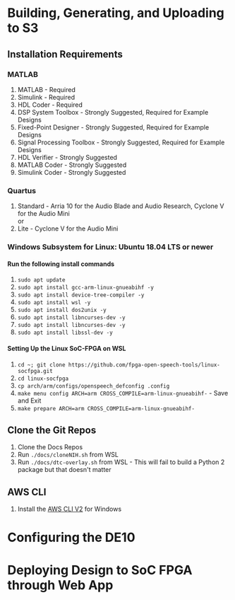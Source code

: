 # Building, Generating, and Uploading to S3
## Installation Requirements
### MATLAB   
1. MATLAB                    - Required  
2. Simulink                  - Required  
3. HDL Coder                 - Required  
4. DSP System Toolbox        - Strongly Suggested, Required for Example Designs  
5. Fixed-Point Designer      - Strongly Suggested, Required for Example Designs  
6. Signal Processing Toolbox - Strongly Suggested, Required for Example Designs  
7. HDL Verifier              - Strongly Suggested  
8. MATLAB Coder              - Strongly Suggested     
9. Simulink Coder            - Strongly Suggested  

### Quartus  
1. Standard - Arria 10 for the Audio Blade and Audio Research, Cyclone V for the Audio Mini  
or 
2. Lite     - Cyclone V for the Audio Mini

### Windows Subsystem for Linux: Ubuntu 18.04 LTS or newer 
#### Run the following install commands 
1. `sudo apt update` 
2. `sudo apt install gcc-arm-linux-gnueabihf -y`  
3. `sudo apt install device-tree-compiler -y` 
4. `sudo apt install wsl -y`
5. `sudo apt install dos2unix -y` 
6. `sudo apt install libncurses-dev -y`
7. `sudo apt install libncurses-dev -y`
8. `sudo apt install libssl-dev -y`

#### Setting Up the Linux SoC-FPGA on WSL
1. `cd ~; git clone https://github.com/fpga-open-speech-tools/linux-socfpga.git`
2. `cd linux-socfpga`
3. `cp arch/arm/configs/openspeech_defconfig .config`
4. `make menu config ARCH=arm CROSS_COMPILE=arm-linux-gnueabihf-` - Save and Exit
5. `make prepare ARCH=arm CROSS_COMPILE=arm-linux-gnueabihf-`

## Clone the Git Repos
 1. Clone the Docs Repos
 2. Run `./docs/cloneNIH.sh` from WSL
 3. Run `./docs/dtc-overlay.sh` from WSL - This will fail to build a Python 2 package but that doesn't matter

## AWS CLI
 1. Install the [AWS CLI V2](https://docs.aws.amazon.com/cli/latest/userguide/install-cliv2-windows.html) for Windows 

# Configuring the DE10

# Deploying Design to SoC FPGA through Web App
